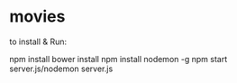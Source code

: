 # movies
to install & Run:

npm install
bower install
npm install nodemon -g
npm start server.js/nodemon server.js
